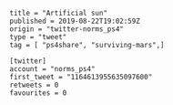 ```
title = "Artificial sun"
published = 2019-08-22T19:02:59Z
origin = "twitter-norms_ps4"
type = "tweet"
tag = [ "ps4share", "surviving-mars",]

[twitter]
account = "norms_ps4"
first_tweet = "1164613955635097600"
retweets = 0
favourites = 0
```

<p class='image'><img src='https://mnf.m17s.net/2019/08/22/ECmKOGXWkAIz5eQ.jpg' alt=''></p>

